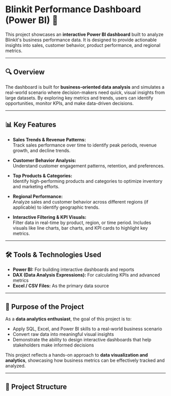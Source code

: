 # Blinkit Performance Dashboard (Power BI) 🛒

This project showcases an **interactive Power BI dashboard** built to analyze Blinkit's business performance data. It is designed to provide actionable insights into sales, customer behavior, product performance, and regional metrics.

---

## 🔍 Overview
The dashboard is built for **business-oriented data analysis** and simulates a real-world scenario where decision-makers need quick, visual insights from large datasets. By exploring key metrics and trends, users can identify opportunities, monitor KPIs, and make data-driven decisions.

---

## 📊 Key Features
- **Sales Trends & Revenue Patterns:**  
  Track sales performance over time to identify peak periods, revenue growth, and decline trends.
  
- **Customer Behavior Analysis:**  
  Understand customer engagement patterns, retention, and preferences.
  
- **Top Products & Categories:**  
  Identify high-performing products and categories to optimize inventory and marketing efforts.
  
- **Regional Performance:**  
  Analyze sales and customer behavior across different regions (if applicable) to identify geographic trends.
  
- **Interactive Filtering & KPI Visuals:**  
  Filter data in real-time by product, region, or time period. Includes visuals like line charts, bar charts, and KPI cards to highlight key metrics.

---

## 🛠 Tools & Technologies Used
- **Power BI:** For building interactive dashboards and reports  
- **DAX (Data Analysis Expressions):** For calculating KPIs and advanced metrics  
- **Excel / CSV Files:** As the primary data source  

---

## 🎯 Purpose of the Project
As a **data analytics enthusiast**, the goal of this project is to:  
- Apply SQL, Excel, and Power BI skills to a real-world business scenario  
- Convert raw data into meaningful visual insights  
- Demonstrate the ability to design interactive dashboards that help stakeholders make informed decisions  

This project reflects a hands-on approach to **data visualization and analytics**, showcasing how business metrics can be effectively tracked and analyzed.

---

## 📁 Project Structure
